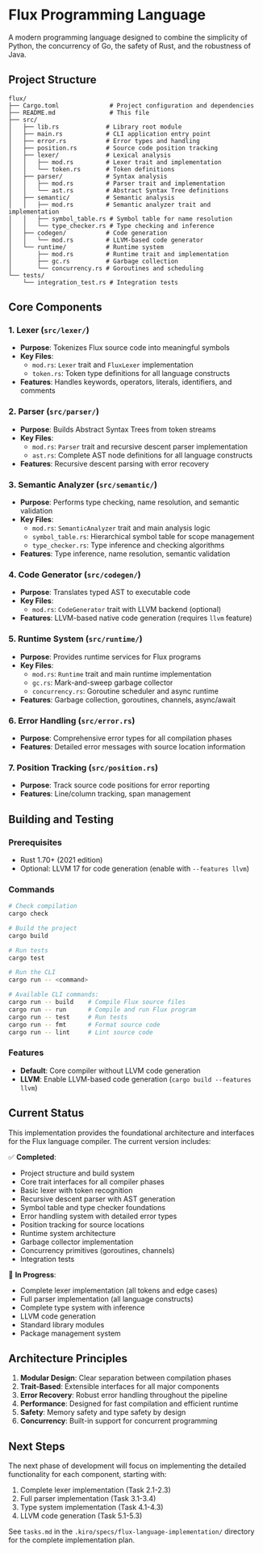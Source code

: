 # Flux Programming Language

A modern programming language designed to combine the simplicity of Python, the concurrency of Go, the safety of Rust, and the robustness of Java.

## Project Structure

```
flux/
├── Cargo.toml              # Project configuration and dependencies
├── README.md               # This file
├── src/
│   ├── lib.rs             # Library root module
│   ├── main.rs            # CLI application entry point
│   ├── error.rs           # Error types and handling
│   ├── position.rs        # Source code position tracking
│   ├── lexer/             # Lexical analysis
│   │   ├── mod.rs         # Lexer trait and implementation
│   │   └── token.rs       # Token definitions
│   ├── parser/            # Syntax analysis
│   │   ├── mod.rs         # Parser trait and implementation
│   │   └── ast.rs         # Abstract Syntax Tree definitions
│   ├── semantic/          # Semantic analysis
│   │   ├── mod.rs         # Semantic analyzer trait and implementation
│   │   ├── symbol_table.rs # Symbol table for name resolution
│   │   └── type_checker.rs # Type checking and inference
│   ├── codegen/           # Code generation
│   │   └── mod.rs         # LLVM-based code generator
│   └── runtime/           # Runtime system
│       ├── mod.rs         # Runtime trait and implementation
│       ├── gc.rs          # Garbage collection
│       └── concurrency.rs # Goroutines and scheduling
└── tests/
    └── integration_test.rs # Integration tests
```

## Core Components

### 1. Lexer (`src/lexer/`)
- **Purpose**: Tokenizes Flux source code into meaningful symbols
- **Key Files**:
  - `mod.rs`: `Lexer` trait and `FluxLexer` implementation
  - `token.rs`: Token type definitions for all language constructs
- **Features**: Handles keywords, operators, literals, identifiers, and comments

### 2. Parser (`src/parser/`)
- **Purpose**: Builds Abstract Syntax Trees from token streams
- **Key Files**:
  - `mod.rs`: `Parser` trait and recursive descent parser implementation
  - `ast.rs`: Complete AST node definitions for all language constructs
- **Features**: Recursive descent parsing with error recovery

### 3. Semantic Analyzer (`src/semantic/`)
- **Purpose**: Performs type checking, name resolution, and semantic validation
- **Key Files**:
  - `mod.rs`: `SemanticAnalyzer` trait and main analysis logic
  - `symbol_table.rs`: Hierarchical symbol table for scope management
  - `type_checker.rs`: Type inference and checking algorithms
- **Features**: Type inference, name resolution, semantic validation

### 4. Code Generator (`src/codegen/`)
- **Purpose**: Translates typed AST to executable code
- **Key Files**:
  - `mod.rs`: `CodeGenerator` trait with LLVM backend (optional)
- **Features**: LLVM-based native code generation (requires `llvm` feature)

### 5. Runtime System (`src/runtime/`)
- **Purpose**: Provides runtime services for Flux programs
- **Key Files**:
  - `mod.rs`: `Runtime` trait and main runtime implementation
  - `gc.rs`: Mark-and-sweep garbage collector
  - `concurrency.rs`: Goroutine scheduler and async runtime
- **Features**: Garbage collection, goroutines, channels, async/await

### 6. Error Handling (`src/error.rs`)
- **Purpose**: Comprehensive error types for all compilation phases
- **Features**: Detailed error messages with source location information

### 7. Position Tracking (`src/position.rs`)
- **Purpose**: Track source code positions for error reporting
- **Features**: Line/column tracking, span management

## Building and Testing

### Prerequisites
- Rust 1.70+ (2021 edition)
- Optional: LLVM 17 for code generation (enable with `--features llvm`)

### Commands

```bash
# Check compilation
cargo check

# Build the project
cargo build

# Run tests
cargo test

# Run the CLI
cargo run -- <command>

# Available CLI commands:
cargo run -- build    # Compile Flux source files
cargo run -- run      # Compile and run Flux program  
cargo run -- test     # Run tests
cargo run -- fmt      # Format source code
cargo run -- lint     # Lint source code
```

### Features

- **Default**: Core compiler without LLVM code generation
- **LLVM**: Enable LLVM-based code generation (`cargo build --features llvm`)

## Current Status

This implementation provides the foundational architecture and interfaces for the Flux language compiler. The current version includes:

✅ **Completed**:
- Project structure and build system
- Core trait interfaces for all compiler phases
- Basic lexer with token recognition
- Recursive descent parser with AST generation
- Symbol table and type checker foundations
- Error handling system with detailed error types
- Position tracking for source locations
- Runtime system architecture
- Garbage collector implementation
- Concurrency primitives (goroutines, channels)
- Integration tests

🚧 **In Progress**:
- Complete lexer implementation (all tokens and edge cases)
- Full parser implementation (all language constructs)
- Complete type system with inference
- LLVM code generation
- Standard library modules
- Package management system

## Architecture Principles

1. **Modular Design**: Clear separation between compilation phases
2. **Trait-Based**: Extensible interfaces for all major components
3. **Error Recovery**: Robust error handling throughout the pipeline
4. **Performance**: Designed for fast compilation and efficient runtime
5. **Safety**: Memory safety and type safety by design
6. **Concurrency**: Built-in support for concurrent programming

## Next Steps

The next phase of development will focus on implementing the detailed functionality for each component, starting with:

1. Complete lexer implementation (Task 2.1-2.3)
2. Full parser implementation (Task 3.1-3.4)
3. Type system implementation (Task 4.1-4.3)
4. LLVM code generation (Task 5.1-5.3)

See `tasks.md` in the `.kiro/specs/flux-language-implementation/` directory for the complete implementation plan.